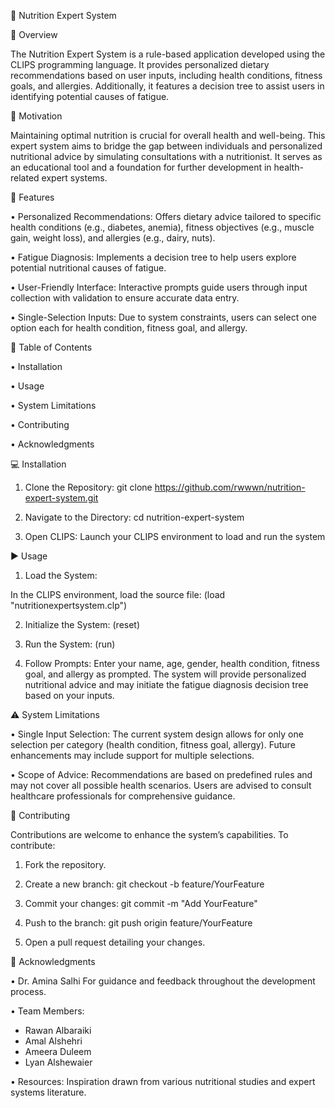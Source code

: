 🥗 Nutrition Expert System

📌 Overview

The Nutrition Expert System is a rule-based application developed using the CLIPS programming language. It provides personalized dietary recommendations based on user inputs, including health conditions, fitness goals, and allergies. Additionally, it features a decision tree to assist users in identifying potential causes of fatigue.

🧠 Motivation

Maintaining optimal nutrition is crucial for overall health and well-being. This expert system aims to bridge the gap between individuals and personalized nutritional advice by simulating consultations with a nutritionist. It serves as an educational tool and a foundation for further development in health-related expert systems.

🚀 Features

 • Personalized Recommendations: Offers dietary advice tailored to specific health conditions (e.g., diabetes, anemia), fitness objectives (e.g., muscle gain, weight loss), and allergies (e.g., dairy, nuts).
 
 • Fatigue Diagnosis: Implements a decision tree to help users explore potential nutritional causes of fatigue.
 
 • User-Friendly Interface: Interactive prompts guide users through input collection with validation to ensure accurate data entry.
 
 • Single-Selection Inputs: Due to system constraints, users can select one option each for health condition, fitness goal, and allergy.

📂 Table of Contents

 • Installation
 
 • Usage
 
 • System Limitations
 
 • Contributing
 
 • Acknowledgments

💻 Installation
 1. Clone the Repository:
    git clone https://github.com/rwwwn/nutrition-expert-system.git
    
3. Navigate to the Directory:
   cd nutrition-expert-system
   
3. Open CLIPS:
   Launch your CLIPS environment to load and run the system
   
▶️ Usage

 1. Load the System:
    
In the CLIPS environment, load the source file:
(load "nutritionexpertsystem.clp")

2. Initialize the System:
   (reset)
   
3. Run the System:
   (run)
   
4. Follow Prompts:
Enter your name, age, gender, health condition, fitness goal, and allergy as prompted. The system will provide personalized nutritional advice and may initiate the fatigue diagnosis decision tree based on your inputs.

⚠️ System Limitations

 • Single Input Selection: The current system design allows for only one selection per category (health condition, fitness goal, allergy). Future enhancements may include support for multiple selections.
 
 • Scope of Advice: Recommendations are based on predefined rules and may not cover all possible health scenarios. Users are advised to consult healthcare professionals for comprehensive guidance.

🤝 Contributing

Contributions are welcome to enhance the system’s capabilities. To contribute:

1. Fork the repository.
2. Create a new branch:
  git checkout -b feature/YourFeature

3. Commit your changes:
  git commit -m "Add YourFeature"

4. Push to the branch:
  git push origin feature/YourFeature

5. Open a pull request detailing your changes.

🙏 Acknowledgments

 • Dr. Amina Salhi For guidance and feedback throughout the development process.
 
 • Team Members: 
 - Rawan Albaraiki
 - Amal Alshehri
 - Ameera Duleem
 - Lyan Alshewaier
   
 • Resources: Inspiration drawn from various nutritional studies and expert systems literature.
